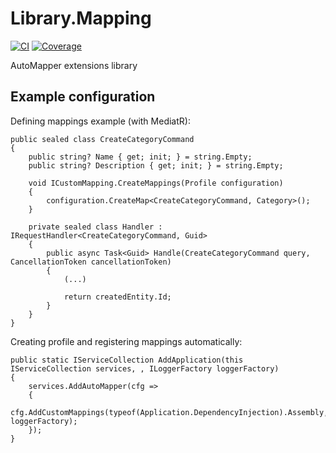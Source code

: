 # Library.Mapping

[![CI](https://github.com/PackSite/Library.Mapping/actions/workflows/CI.yml/badge.svg)](https://github.com/PackSite/Library.Mapping/actions/workflows/CI.yml)
[![Coverage](https://codecov.io/gh/PackSite/Library.Mapping/branch/main/graph/badge.svg?token=L0VTCLOWG2)](https://codecov.io/gh/PackSite/Library.Mapping)

AutoMapper extensions library

## Example configuration

Defining mappings example (with MediatR):

```
public sealed class CreateCategoryCommand
{
    public string? Name { get; init; } = string.Empty;
    public string? Description { get; init; } = string.Empty;

    void ICustomMapping.CreateMappings(Profile configuration)
    {
        configuration.CreateMap<CreateCategoryCommand, Category>();
    }

    private sealed class Handler : IRequestHandler<CreateCategoryCommand, Guid>
    {
        public async Task<Guid> Handle(CreateCategoryCommand query, CancellationToken cancellationToken)
        {
            (...)

            return createdEntity.Id;
        }
    }
}
```

Creating profile and registering mappings automatically:

```
public static IServiceCollection AddApplication(this IServiceCollection services, , ILoggerFactory loggerFactory)
{
    services.AddAutoMapper(cfg =>
    {
        cfg.AddCustomMappings(typeof(Application.DependencyInjection).Assembly, loggerFactory);
    });
}
```
